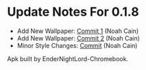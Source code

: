 # Update Notes For 0.1.8

* Add New Wallpaper: [Commit 1](https://github.com/dahlia-os/pangolin-desktop/commit/d65bbea5d0735c8e2c505aa94e1ddc264c2867cb) (Noah Cain)
* Add New Wallpaper: [Commit 2](https://github.com/dahlia-os/pangolin-desktop/commit/e8d00164df4414241f7617c9647d5d5f27b4e9e1) (Noah Cain)
* Minor Style Changes: [Commit](https://github.com/dahlia-os/pangolin-desktop/commit/2cc4e2c54ca7cd7de94be3d0ede2748abc34f49b) (Noah Cain)

Apk built by EnderNightLord-Chromebook.
